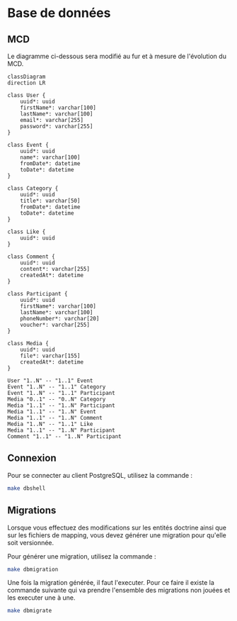 # Base de données

## MCD


Le diagramme ci-dessous sera modifié au fur et à mesure de l'évolution du MCD.

```mermaid
classDiagram
direction LR

class User {
    uuid*: uuid
    firstName*: varchar[100]
    lastName*: varchar[100]
    email*: varchar[255]
    password*: varchar[255]
}

class Event {
    uuid*: uuid
    name*: varchar[100]
    fromDate*: datetime
    toDate*: datetime
}

class Category {
    uuid*: uuid
    title*: varchar[50]
    fromDate*: datetime
    toDate*: datetime
}

class Like {
    uuid*: uuid
}

class Comment {
    uuid*: uuid
    content*: varchar[255]
    createdAt*: datetime
}

class Participant {
    uuid*: uuid
    firstName*: varchar[100]
    lastName*: varchar[100]
    phoneNumber*: varchar[20]
    voucher*: varchar[255]
}

class Media {
    uuid*: uuid
    file*: varchar[155]
    createdAt*: datetime
}

User "1..N" -- "1..1" Event
Event "1..N" -- "1..1" Category
Event "1..N" -- "1..1" Participant
Media "0..1" -- "0..N" Category
Media "1..1" -- "1..N" Participant
Media "1..1" -- "1..N" Event
Media "1..1" -- "1..N" Comment
Media "1..N" -- "1..1" Like
Media "1..1" -- "1..N" Participant
Comment "1..1" -- "1..N" Participant
```

## Connexion

Pour se connecter au client PostgreSQL, utilisez la commande :

```bash
make dbshell
```

## Migrations

Lorsque vous effectuez des modifications sur les entités doctrine ainsi que sur les fichiers de mapping, vous devez générer une migration pour qu'elle soit versionnée.

Pour générer une migration, utilisez la commande :

```bash
make dbmigration
```

Une fois la migration générée, il faut l'executer. Pour ce faire il existe la commande suivante qui va prendre l'ensemble des migrations non jouées et les executer une à une.

```bash
make dbmigrate
```

